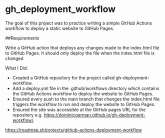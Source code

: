 # gh_deployment_workflow

The goal of this project was to practice writing a simple GitHub Actions workflow to deploy a static website to GitHub Pages.

##Requirements

Write a GitHub action that deploys any changes made to the index.html file to GitHub Pages. It should only deploy the file when the index.html file is changed.

What I Did:

- Created a GitHub repository for the project called gh-deployment-workflow.
- Add a deploy.yml file in the .github/workflows directory which contains the GitHub Actions workflow to deploy the website to GitHub Pages.
- Ensured every push to the main branch that changes the index.html file triggers the workflow to run and deploy the website to GitHub Pages.
- Ensured the site was accessible at the GitHub pages URL for the repository e.g. https://dominicgerman.github.io/gh-deployment-workflow/.


https://roadmap.sh/projects/github-actions-deployment-workflow
